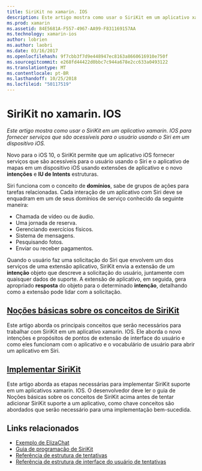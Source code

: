 ```yaml
---
title: SiriKit no xamarin. IOS
description: Este artigo mostra como usar o SiriKit em um aplicativo xamarin. IOS para fornecer serviços que são acessíveis para o usuário usando o Siri em um dispositivo iOS.
ms.prod: xamarin
ms.assetid: 84E5681A-F557-4967-AA99-F831169157AA
ms.technology: xamarin-ios
author: lobrien
ms.author: laobri
ms.date: 03/16/2017
ms.openlocfilehash: 9f7cbb3f7d9e448947ec8163a8660616910e750f
ms.sourcegitcommit: e268fd44422d0bbc7c944a678e2cc633a0493122
ms.translationtype: MT
ms.contentlocale: pt-BR
ms.lasthandoff: 10/25/2018
ms.locfileid: "50117519"
---
```

# <a name="sirikit-in-xamarinios"></a>SiriKit no xamarin. IOS

_Este artigo mostra como usar o SiriKit em um aplicativo xamarin. IOS para fornecer serviços que são acessíveis para o usuário usando o Siri em um dispositivo iOS._

Novo para o iOS 10, o SiriKit permite que um aplicativo iOS fornecer serviços que são acessíveis para o usuário usando o Siri e o aplicativo de mapas em um dispositivo iOS usando extensões de aplicativo e o novo **intenções** e **IU de Intents** estruturas.

Siri funciona com o conceito de **domínios**, sabe de grupos de ações para tarefas relacionadas. Cada interação de um aplicativo com Siri deve se enquadram em um de seus domínios de serviço conhecido da seguinte maneira:

- Chamada de vídeo ou de áudio.
- Uma jornada de reserva.
- Gerenciando exercícios físicos.
- Sistema de mensagens.
- Pesquisando fotos.
- Enviar ou receber pagamentos.

Quando o usuário faz uma solicitação do Siri que envolvem um dos serviços de uma extensão aplicativo, SiriKit envia a extensão de um **intenção** objeto que descreve a solicitação do usuário, juntamente com quaisquer dados de suporte. A extensão de aplicativo, em seguida, gera apropriado **resposta** do objeto para o determinado **intenção**, detalhando como a extensão pode lidar com a solicitação.

## <a name="understanding-sirikit-conceptsiosplatformsirikitunderstanding-sirikitmd"></a>[Noções básicas sobre os conceitos de SiriKit](~/ios/platform/sirikit/understanding-sirikit.md)

Este artigo aborda os principais conceitos que serão necessários para trabalhar com SiriKit em um aplicativo xamarin. IOS. Ele aborda o novo intenções e propósitos de pontos de extensão de interface do usuário e como eles funcionam com o aplicativo e o vocabulário de usuário para abrir um aplicativo em Siri.

## <a name="implementing-sirikitiosplatformsirikitimplementing-sirikitmd"></a>[Implementar SiriKit](~/ios/platform/sirikit/implementing-sirikit.md)

Este artigo aborda as etapas necessárias para implementar SiriKit suporte em um aplicativos xamarin. IOS. O desenvolvedor deve ler o guia de Noções básicas sobre os conceitos de SiriKit acima antes de tentar adicionar SiriKit suporte a um aplicativo, como chave conceitos são abordados que serão necessário para uma implementação bem-sucedida.





## <a name="related-links"></a>Links relacionados

- [Exemplo de ElizaChat](https://developer.xamarin.com/samples/monotouch/ios10/ElizaChat/)
- [Guia de programação de SiriKit](https://developer.apple.com/library/prerelease/content/documentation/Intents/Conceptual/SiriIntegrationGuide/index.html)
- [Referência de estrutura de tentativas](https://developer.apple.com/reference/intents)
- [Referência de estrutura de interface do usuário de tentativas](https://developer.apple.com/reference/intentsui)
